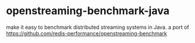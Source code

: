 # openstreaming-benchmark-java
 make it easy to benchmark distributed streaming systems in Java. a port of https://github.com/redis-performance/openstreaming-benchmark
